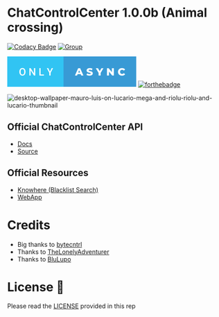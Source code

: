 # ChatControlCenter 1.0.0b (Animal crossing)
[![Codacy Badge](https://app.codacy.com/project/badge/Grade/7ac92425954f4650b3b8bbbaf01073e8)](https://app.codacy.com/gh/Squirrel-Network/Nebula10/dashboard?utm_source=gh&utm_medium=referral&utm_content=&utm_campaign=Badge_grade)
[![Group](https://img.shields.io/badge/Group-SquirrelNetwork-blue)](https://t.me/squirrelnetwork)

![only-async.svg](github-images/only-async.svg)  [![forthebadge](https://forthebadge.com/images/badges/open-source.svg)](https://en.wikipedia.org/wiki/Open_source)

![desktop-wallpaper-mauro-luis-on-lucario-mega-and-riolu-riolu-and-lucario-thumbnail](https://user-images.githubusercontent.com/11424277/226479062-5537d742-39dc-4598-97bb-e779a024e8aa.jpg)

## Official ChatControlCenter API
- <a href="https://api.nebula.squirrel-network.online">Docs</a>
- <a href="https://github.com/ChatControlCenter/api">Source</a>

## Official Resources
- <a href="https://squirrel-network.online/knowhere/">Knowhere (Blacklist Search)</a>
- <a href="https://github.com/Squirrel-Network/Nebula-webapp-frontend">WebApp</a>



# Credits
- Big thanks to <a href="https://github.com/bytecntrl">bytecntrl</a>
- Thanks to <a href="https://github.com/TheLonelyAdventurer">TheLonelyAdventurer</a>
- Thanks to <a href="https://github.com/BluLupo">BluLupo</a>

# License 📄

Please read the <a href="https://github.com/ChatControlCenter/chatcontrolcenter/blob/master/LICENSE">LICENSE</a> provided in this rep
